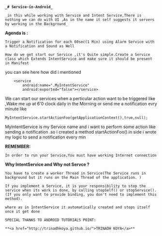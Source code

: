 **`_# Service-in-Android_`**



`_in this while working with Service and Intent Service,There is nothing we can do with UI ,As in the name it self suggests it servers by working in the Background_
`

**Agenda is :**

`Trigger a Notification for each 60sec(1 Min) using Alarm Service with a Notification and Sound as Well
`

`How do we get start our Service ,it's Quite simple.Create a Service class which Extends IntentService
and make sure it should be present in Manifest `

you can see here how did i mentioned

        <service
            android:name=".MyIntentService"
            android:exported="false"></service>



We can start our services when a perticular action want to be triggered
like ,Wake me up at 6'0 clock daily in the Morning or send me a notification evry minute like

    MyIntentService.startActionFoo(getApplicationContext(),true,null);


MyIntentService is my Service name   and i want to  perform some action like sending a  notification .so i created a method
startActionFoo().in side i  wrote my logic to send a notification every min


**REMEMBER:**

`In order to run your Service,You must have working Internet connection
`


**Why IntentService and Why not Servce ?**


`You have to create a worker Thread in Service(The Service runs in background but it runs on the Main Thread of the application.
)
`


`If you implement a Service, it is your responsibility to stop the service when its work is done, by calling stopSelf() or stopService(). (If you only want to provide binding, you don't need to implement this method).
`

`where as in IntentService it automatically created and stops itself once it get done
`


`SPECIAL THANKS TO ANDROID TUTORIALS POINT:
`



`**<a href="http://trinadhkoya.github.io/">TRINADH KOYA</a>**`